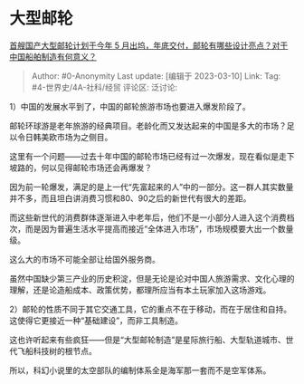 # 大型邮轮
[首艘国产大型邮轮计划于今年 5 月出坞，年底交付，邮轮有哪些设计亮点？对于中国船舶制造有何意义？](https://www.zhihu.com/question/584981245/answer/2929856004)

> Author: #0-Anonymity
> Last update: [编辑于 2023-03-10]
> Link:
> Tag: #4-世界史/4A-社科/经贸
> 评论区:
> 泛讨论:

1）中国的发展水平到了，中国的邮轮旅游市场也要进入爆发阶段了。

邮轮环球游是老年旅游的经典项目。老龄化而又发达起来的中国是多大的市场？足以令日韩美欧市场为之侧目。

这里有一个问题——过去十年中国的邮轮市场已经有过一次爆发，现在看似是走下坡路的，何以见得邮轮市场还会再爆发？

因为前一轮爆发，满足的是上一代“先富起来的人”中的一部分。这一群人其实数量并不多，而且坦白讲消费习惯和80、90之后的新世代有很大的差距。

而这些新世代的消费群体逐渐进入中老年后，他们不是一小部分人进入这个消费档次，而是因为普遍生活水平提高而接近“全体进入市场”，市场规模要大出一个数量级。

这么大的市场不可能全部让给国外服务商。

虽然中国缺少第三产业的历史积淀，但是无论是论对中国人旅游需求、文化心理的理解，还是论造船成本、政策优势，都理所应当有本土玩家加入这场游戏。

2）邮轮的性质不同于其它交通工具，它的重点不在于移动，而在于居住和自持。这使得它更接近一种“基础建设”，而非工具制造。

这也许听起来有些疯狂——但是“大型邮轮制造”是星际旅行船、大型轨道城市、世代飞船科技树的根节点。

所以，科幻小说里的太空部队的编制体系全是海军那一套而不是空军体系。
